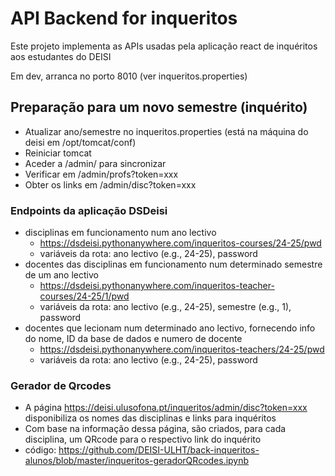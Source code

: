 # API Backend for inqueritos

Este projeto implementa as APIs usadas pela aplicação react de inquéritos aos estudantes do DEISI

Em dev, arranca no porto 8010 (ver inqueritos.properties)

## Preparação para um novo semestre (inquérito)

* Atualizar ano/semestre no inqueritos.properties (está na máquina do deisi em /opt/tomcat/conf)
* Reiniciar tomcat
* Aceder a /admin/ para sincronizar
* Verificar em /admin/profs?token=xxx
* Obter os links em /admin/disc?token=xxx

### Endpoints da aplicação DSDeisi
* disciplinas em funcionamento num ano lectivo
   * https://dsdeisi.pythonanywhere.com/inqueritos-courses/24-25/pwd
   * variáveis da rota: ano lectivo (e.g., 24-25), password
* docentes das disciplinas em funcionamento num determinado semestre de um ano lectivo
   * https://dsdeisi.pythonanywhere.com/inqueritos-teacher-courses/24-25/1/pwd
   * variáveis da rota: ano lectivo (e.g., 24-25), semestre (e.g., 1), password
* docentes que lecionam num determinado ano lectivo, fornecendo info do nome, ID da base de dados e numero de docente
   * https://dsdeisi.pythonanywhere.com/inqueritos-teachers/24-25/pwd
   * variáveis da rota: ano lectivo (e.g., 24-25), password

 ### Gerador de Qrcodes
* A página https://deisi.ulusofona.pt/inqueritos/admin/disc?token=xxx disponibiliza os nomes das disciplinas e links para inquéritos
* Com base na informação dessa página, são criados, para cada disciplina, um QRcode para o respectivo link do inquérito
* código: https://github.com/DEISI-ULHT/back-inqueritos-alunos/blob/master/inqueritos-geradorQRcodes.ipynb

